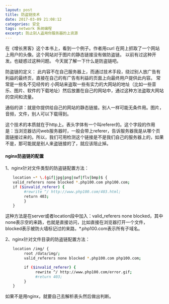 ```yaml
---
layout: post
title: 防盗链技术
date: 2017-03-09 21:08:12
categories: 安全
tags: network 系统编程
excerpt: 防止别人盗用你服务器的上资源
---
```



在《增长黑客》这个本书上，看到一个例子。作者用curl 在网上抓取了一个网站上用户的头像。这个网站对于图片的静态链接没有做防盗链。
以前有过这种开发。也疑惑过这种问题。
今天就了解一下什么是防盗链吧。

防盗链的定义：
此内容不在自己服务器上，而通过技术手段，绕过别人放广告有利益的最终页，直接在自己的有广告有利益的页面上向最终用户提供此内容。 常常是一些名不见经传的 小网站来盗取一些有实力的大网站的地址（比如一些音乐、图片、软件的下载地址）然后放置在自己的网站中，通过这种方法盗取大网站的空间和流量。

通俗的讲：就是你提供给自己的网站的静态链接。别人一样可能无条件用。图片，音频，文件，别人可以下载得到。

这个技术的本质就在于http上。表头字体有一个叫referer的。这个字段的作用是：当浏览器访问web服务器时，一般会带上referer，告诉服务器我是从哪个页面链接过来的。所以，我们可用检测这个链接是不是我们自己的服务器上的，如果不是，那可能就是别人来盗链接的了，就应该阻止掉。

#### nginx防盗链的配置
1、nginx针对文件类型的防盗链配置方法：
```sh
　　location ~* \.(gif|jpg|png|swf|flv|bmp)$ {
　　valid_referers none blocked *.php100.com php100.com;
　　if ($invalid_referer) {
　　     #rewrite ^/ http://www.php100.com/403.html;
　　     return 403;
　　     }     
　　}
```

这种方法是在server或者location段中加入：valid_referers none blocked，其中none表示空的来路，也就是直接访问，比如直接在浏览器打开一个文件，blocked表示被防火墙标记过的来路，*.php100.com表示所有子域名。

2、nginx针对文件目录的防盗链配置方法：

```sh
　　location /img/ {
　　     root /data/img/;
　　     valid_referers none blocked *.php100.com php100.com;

　　     if ($invalid_referer) {
　　          rewrite ^/ http://www.php100.com/error.gif;
　　          #return 403;
　　     }     
　　}
```

如果不是用nginx，就要自己去解析表头然后做出判断。





